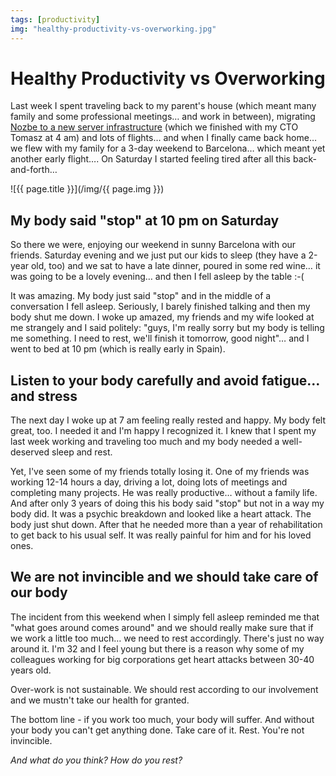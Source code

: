 ```yaml
---
tags: [productivity]
img: "healthy-productivity-vs-overworking.jpg"
---
```


# Healthy Productivity vs Overworking


Last week I spent traveling back to my parent's house (which meant many family and some professional meetings… and work in between), migrating [Nozbe to a new server infrastructure](http://status.nozbe.com) (which we finished with my CTO Tomasz at 4 am) and lots of flights… and when I finally came back home… we flew with my family for a 3-day weekend to Barcelona… which meant yet another early flight…. On Saturday I started feeling tired after all this back-and-forth…

<!--More-->

![{{ page.title }}](/img/{{ page.img }})

## My body said "stop" at 10 pm on Saturday

So there we were, enjoying our weekend in sunny Barcelona with our friends. Saturday evening and we just put our kids to sleep (they have a 2-year old, too) and we sat to have a late dinner, poured in some red wine… it was going to be a lovely evening… and then I fell asleep by the table :-(

It was amazing. My body just said "stop" and in the middle of a conversation I fell asleep. Seriously, I barely finished talking and then my body shut me down. I woke up amazed, my friends and my wife looked at me strangely and I said politely: "guys, I'm really sorry but my body is telling me something. I need to rest, we'll finish it tomorrow, good night"… and I went to bed at 10 pm (which is really early in Spain).

## Listen to your body carefully and avoid fatigue… and stress

The next day I woke up at 7 am feeling really rested and happy. My body felt great, too. I needed it and I'm happy I recognized it. I knew that I spent my last week working and traveling too much and my body needed a well-deserved sleep and rest.

Yet, I've seen some of my friends totally losing it. One of my friends was working 12-14 hours a day, driving a lot, doing lots of meetings and completing many projects. He was really productive… without a family life. And after only 3 years of doing this his body said "stop" but not in a way my body did. It was a psychic breakdown and looked like a heart attack. The body just shut down. After that he needed more than a year of rehabilitation to get back to his usual self. It was really painful for him and for his loved ones.

## We are not invincible and we should take care of our body

The incident from this weekend when I simply fell asleep reminded me that "what goes around comes around" and we should really make sure that if we work a little too much… we need to rest accordingly. There's just no way around it. I'm 32 and I feel young but there is a reason why some of my colleagues working for big corporations get heart attacks between 30-40 years old.

Over-work is not sustainable. We should rest according to our involvement and we mustn't take our health for granted.

The bottom line - if you work too much, your body will suffer. And without your body you can't get anything done. Take care of it. Rest. You're not invincible.

_And what do you think? How do you rest?_

  
  
  
 

  



[n]: https://michael.gratis/nozbe